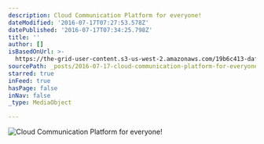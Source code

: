 ```yaml
---
description: Cloud Communication Platform for everyone!
dateModified: '2016-07-17T07:27:53.578Z'
datePublished: '2016-07-17T07:34:25.798Z'
title: ''
author: []
isBasedOnUrl: >-
  https://the-grid-user-content.s3-us-west-2.amazonaws.com/19b6c413-daf3-464e-8fea-c8d30c272fc6.jpg
sourcePath: _posts/2016-07-17-cloud-communication-platform-for-everyone.md
starred: true
inFeed: true
hasPage: false
inNav: false
_type: MediaObject

---
```

![Cloud Communication Platform for everyone!](https://the-grid-user-content.s3-us-west-2.amazonaws.com/19b6c413-daf3-464e-8fea-c8d30c272fc6.jpg)